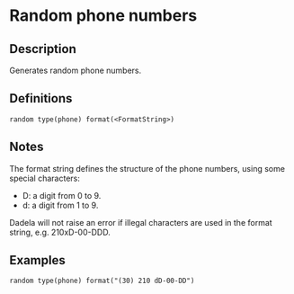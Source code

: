 # Random phone numbers

## Description

Generates random phone numbers.

## Definitions

~~~
random type(phone) format(<FormatString>)
~~~

## Notes

The format string defines the structure of the phone numbers, using some special characters:
* D: a digit from 0 to 9.
* d: a digit from 1 to 9.

Dadela will not raise an error if illegal characters are used in the format string, e.g. 210xD-00-DDD.

## Examples

~~~
random type(phone) format("(30) 210 dD-00-DD")
~~~